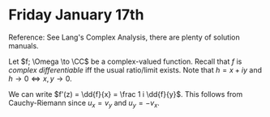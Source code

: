 # Friday January 17th

Reference:
See Lang's Complex Analysis, there are plenty of solution manuals.

Let $f; \Omega \to \CC$ be a complex-valued function.
Recall that $f$ is *complex differentiable* iff the usual ratio/limit exists.
Note that $h = x+iy$ and $h\to 0 \iff x,y\to 0$.

We can write $f'(z) = \dd{f}{x} = \frac 1 i \dd{f}{y}$.
This follows from Cauchy-Riemann since $u_x = v_y$ and $u_y = -v_x$.
